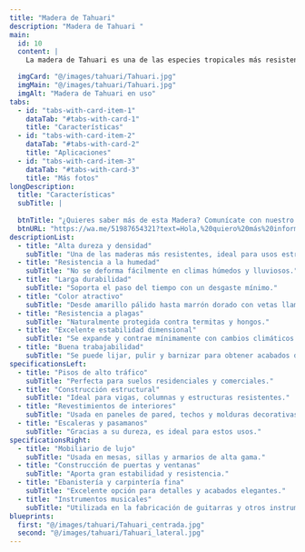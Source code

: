```yaml
---
title: "Madera de Tahuari"
description: "Madera de Tahuari "
main:
  id: 10
  content: |
    La madera de Tahuari es una de las especies tropicales más resistentes y duraderas disponibles en el mercado. Su color varía desde un amarillo pálido hasta un marrón dorado, envejeciendo con un tono más oscuro con el tiempo. Es altamente valorada en la construcción y la carpintería debido a su resistencia a la humedad, insectos y hongos. Su densidad y dureza la hacen ideal para aplicaciones de alto tráfico y uso estructural.

  imgCard: "@/images/tahuari/Tahuari.jpg"
  imgMain: "@/images/tahuari/Tahuari.jpg"
  imgAlt: "Madera de Tahuari en uso"
tabs:
  - id: "tabs-with-card-item-1"
    dataTab: "#tabs-with-card-1"
    title: "Características"
  - id: "tabs-with-card-item-2"
    dataTab: "#tabs-with-card-2"
    title: "Aplicaciones"
  - id: "tabs-with-card-item-3"
    dataTab: "#tabs-with-card-3"
    title: "Más fotos"
longDescription:
  title: "Características"
  subTitle: |
    
  btnTitle: "¿Quieres saber más de esta Madera? Comunícate con nuestro Asesor"
  btnURL: "https://wa.me/51987654321?text=Hola,%20quiero%20más%20información%20sobre%20la%20madera%20Tahuari."
descriptionList:
  - title: "Alta dureza y densidad"
    subTitle: "Una de las maderas más resistentes, ideal para usos estructurales."
  - title: "Resistencia a la humedad"
    subTitle: "No se deforma fácilmente en climas húmedos y lluviosos."
  - title: "Larga durabilidad"
    subTitle: "Soporta el paso del tiempo con un desgaste mínimo."
  - title: "Color atractivo"
    subTitle: "Desde amarillo pálido hasta marrón dorado con vetas llamativas."
  - title: "Resistencia a plagas"
    subTitle: "Naturalmente protegida contra termitas y hongos."
  - title: "Excelente estabilidad dimensional"
    subTitle: "Se expande y contrae mínimamente con cambios climáticos."
  - title: "Buena trabajabilidad"
    subTitle: "Se puede lijar, pulir y barnizar para obtener acabados de alta calidad."
specificationsLeft:
  - title: "Pisos de alto tráfico"
    subTitle: "Perfecta para suelos residenciales y comerciales."
  - title: "Construcción estructural"
    subTitle: "Ideal para vigas, columnas y estructuras resistentes."
  - title: "Revestimientos de interiores"
    subTitle: "Usada en paneles de pared, techos y molduras decorativas."
  - title: "Escaleras y pasamanos"
    subTitle: "Gracias a su dureza, es ideal para estos usos."
specificationsRight:
  - title: "Mobiliario de lujo"
    subTitle: "Usada en mesas, sillas y armarios de alta gama."
  - title: "Construcción de puertas y ventanas"
    subTitle: "Aporta gran estabilidad y resistencia."
  - title: "Ebanistería y carpintería fina"
    subTitle: "Excelente opción para detalles y acabados elegantes."
  - title: "Instrumentos musicales"
    subTitle: "Utilizada en la fabricación de guitarras y otros instrumentos por su resonancia."
blueprints:
  first: "@/images/tahuari/Tahuari_centrada.jpg"
  second: "@/images/tahuari/Tahuari_lateral.jpg"
---
```

